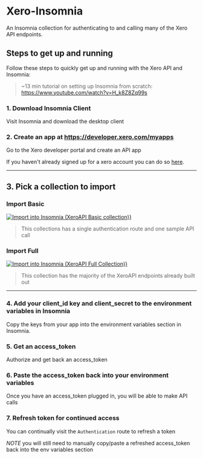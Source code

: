 # Xero-Insomnia
An Insomnia collection for authenticating to and calling many of the Xero API endpoints.

## Steps to get up and running
Follow these steps to quickly get up and running with the Xero API and Insomnia:

> ~13 min tutorial on setting up Insomnia from scratch: https://www.youtube.com/watch?v=H_k8Z8Zq99s

### 1. Download Insomnia Client
Visit Insomnia and download the desktop client

### 2. Create an app at https://developer.xero.com/myapps
Go to the Xero developer portal and create an API app

If you haven't already signed up for a xero account you can do so [here](https://www.xero.com/signup/api/).

----
## 3. Pick a collection to import

### **Import Basic**
[![Import into Insomnia (XeroAPI Basic collection)}](https://insomnia.rest/images/run.svg)](https://insomnia.rest/run/?label=Insomnia%20(Basic)&uri=https%3A%2F%2Fraw.githubusercontent.com%2FSerKnight%2FXero-Insomnia%2Fmaster%2FInsomnia_basic.json)
> This collections has a single authentication route and one sample API call

### **Import Full**
[![Import into Insomnia (XeroAPI Full Collection)}](https://insomnia.rest/images/run.svg)](https://insomnia.rest/run/?label=Xero%20API%20(Full)&uri=https%3A%2F%2Fraw.githubusercontent.com%2FSerKnight%2FXero-Insomnia%2Fmaster%2FInsomnia_full.json)
> This collection has the majority of the XeroAPI endpoints already built out

---

### 4. Add your client_id key and client_secret to the environment variables in Insomnia
Copy the keys from your app into the environment variables section in Insomnia.

### 5. Get an access_token
Authorize and get back an access_token

### 6. Paste the access_token back into your environment variables
Once you have an access_token plugged in, you will be able to make API calls

### 7. Refresh token for continued access
You can continually visit the `Authentication` route to refresh a token

*NOTE* you will still need to manually copy/paste a refreshed access_token back into the env variables section